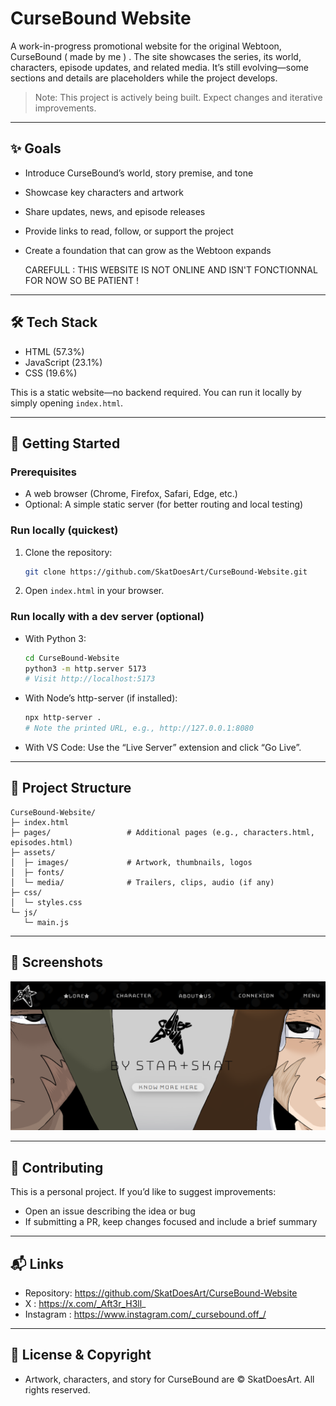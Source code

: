 # CurseBound Website

A work-in-progress promotional website for the original Webtoon, CurseBound ( made by me ) . The site showcases the series, its world, characters, episode updates, and related media. 
It’s still evolving—some sections and details are placeholders while the project develops.

> Note: This project is actively being built. Expect changes and iterative improvements.

---

## ✨ Goals

- Introduce CurseBound’s world, story premise, and tone
- Showcase key characters and artwork
- Share updates, news, and episode releases
- Provide links to read, follow, or support the project
- Create a foundation that can grow as the Webtoon expands

  CAREFULL : THIS WEBSITE IS NOT ONLINE AND ISN'T FONCTIONNAL FOR NOW SO BE PATIENT ! 

---

## 🛠 Tech Stack

- HTML (57.3%)
- JavaScript (23.1%)
- CSS (19.6%)

This is a static website—no backend required. You can run it locally by simply opening `index.html`.

---

## 🚀 Getting Started

### Prerequisites
- A web browser (Chrome, Firefox, Safari, Edge, etc.)
- Optional: A simple static server (for better routing and local testing)

### Run locally (quickest)
1. Clone the repository:
   ```bash
   git clone https://github.com/SkatDoesArt/CurseBound-Website.git
   ```
2. Open `index.html` in your browser.

### Run locally with a dev server (optional)
- With Python 3:
  ```bash
  cd CurseBound-Website
  python3 -m http.server 5173
  # Visit http://localhost:5173
  ```
- With Node’s http-server (if installed):
  ```bash
  npx http-server .
  # Note the printed URL, e.g., http://127.0.0.1:8080
  ```
- With VS Code: Use the “Live Server” extension and click “Go Live”.

---

## 📁 Project Structure

```
CurseBound-Website/
├─ index.html
├─ pages/                 # Additional pages (e.g., characters.html, episodes.html)
├─ assets/
│  ├─ images/             # Artwork, thumbnails, logos
│  ├─ fonts/
│  └─ media/              # Trailers, clips, audio (if any)
├─ css/
│  └─ styles.css
└─ js/
   └─ main.js
```

---

## 📸 Screenshots

<img src=homeScreen.png alt="Home Screen"/>


---

## 🤝 Contributing

This is a personal project. If you’d like to suggest improvements:
- Open an issue describing the idea or bug
- If submitting a PR, keep changes focused and include a brief summary

---

## 📬 Links

- Repository: https://github.com/SkatDoesArt/CurseBound-Website
- X : https://x.com/_Aft3r_H3ll_
- Instagram : https://www.instagram.com/_cursebound.off_/


---

## 📄 License & Copyright

- Artwork, characters, and story for CurseBound are © SkatDoesArt. All rights reserved.
